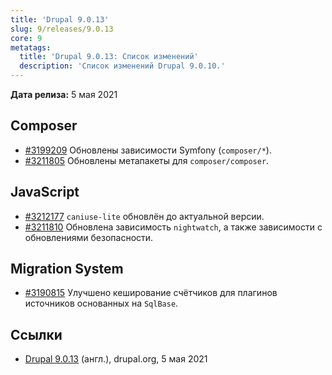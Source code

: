 ```yaml
---
title: 'Drupal 9.0.13'
slug: 9/releases/9.0.13
core: 9
metatags:
  title: 'Drupal 9.0.13: Список изменений'
  description: 'Список изменений Drupal 9.0.10.'
---
```


**Дата релиза:** 5 мая 2021

## Composer

* [#3199209](https://www.drupal.org/project/drupal/issues/3199209) Обновлены зависимости Symfony (`composer/*`).
* [#3211805](https://www.drupal.org/project/drupal/issues/3211805) Обновлены метапакеты для `composer/composer`.

## JavaScript

* [#3212177](https://www.drupal.org/project/drupal/issues/3212177) `caniuse-lite` обновлён до актуальной версии.
* [#3211810](https://www.drupal.org/project/drupal/issues/3211810) Обновлена зависимость `nightwatch`, а также зависимости с обновлениями безопасности.

## Migration System

* [#3190815](https://www.drupal.org/project/drupal/issues/3190815) Улучшено кеширование счётчиков для плагинов источников основанных на `SqlBase`.

## Ссылки

- [Drupal 9.0.13](https://www.drupal.org/project/drupal/releases/9.0.13) (англ.), drupal.org, 5 мая 2021
